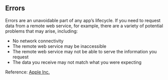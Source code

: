 ## Errors
Errors are an unavoidable part of any app’s lifecycle. If you need to request data from a remote web service, for example, there are a variety of potential problems that may arise, including:
- No network connectivity
- The remote web service may be inaccessible
- The remote web service may not be able to serve the information you request
- The data you receive may not match what you were expecting

Reference: [Apple Inc.](https://developer.apple.com/library/mac/documentation/Cocoa/Conceptual/ProgrammingWithObjectiveC/ErrorHandling/ErrorHandling.html)
